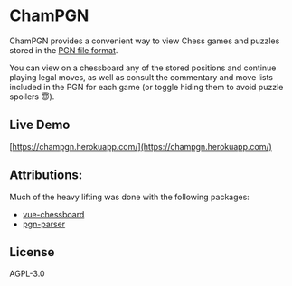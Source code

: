 # ChamPGN

ChamPGN provides a convenient way to view Chess games and puzzles stored in the [PGN file format](https://en.wikipedia.org/wiki/Portable_Game_Notation).

You can view on a chessboard any of the stored positions and continue playing legal moves, as well as consult the commentary and move lists included in the PGN for each game (or toggle hiding them to avoid puzzle spoilers 😇).

## Live Demo

[https://champgn.herokuapp.com/](https://champgn.herokuapp.com/)

## Attributions:

Much of the heavy lifting was done with the following packages:

- [vue-chessboard](https://github.com/vitogit/vue-chessboard)
- [pgn-parser](https://github.com/kevinludwig/pgn-parser)

## License

AGPL-3.0
